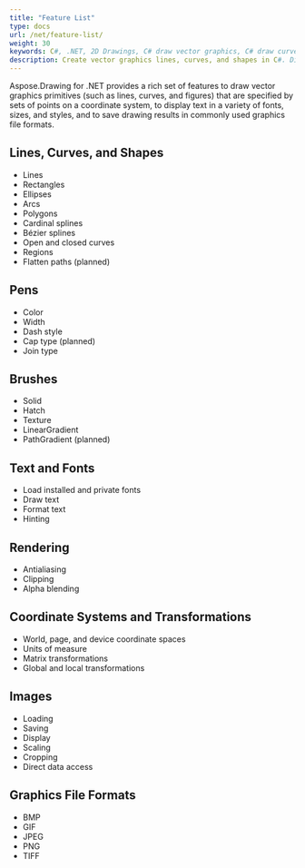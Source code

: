 ```yaml
---
title: "Feature List"
type: docs
url: /net/feature-list/
weight: 30
keywords: C#, .NET, 2D Drawings, C# draw vector graphics, C# draw curves, C# draw text, draw fonts in C#, draw geometries in C#, C# draw images
description: Create vector graphics lines, curves, and shapes in C#. Display text having different fonts, sizes, styles in C#. Load and save drawings in C#. 
---
```


Aspose.Drawing for .NET provides a rich set of features to draw vector graphics primitives (such as lines, curves, and figures) that are specified by sets of points on a coordinate system, to display text in a variety of fonts, sizes, and styles, and to save drawing results in commonly used graphics file formats.
## **Lines, Curves, and Shapes**
- Lines
- Rectangles
- Ellipses
- Arcs
- Polygons
- Cardinal splines
- Bézier splines
- Open and closed curves
- Regions
- Flatten paths (planned)
## **Pens**
- Color
- Width
- Dash style
- Cap type (planned)
- Join type
## **Brushes**
- Solid
- Hatch
- Texture
- LinearGradient
- PathGradient (planned)
## **Text and Fonts**
- Load installed and private fonts
- Draw text
- Format text
- Hinting
## **Rendering**
- Antialiasing
- Clipping
- Alpha blending
## **Coordinate Systems and Transformations**
- World, page, and device coordinate spaces
- Units of measure
- Matrix transformations
- Global and local transformations
## **Images**
- Loading
- Saving
- Display
- Scaling
- Cropping
- Direct data access
## **Graphics File Formats**
- BMP
- GIF
- JPEG
- PNG
- TIFF
